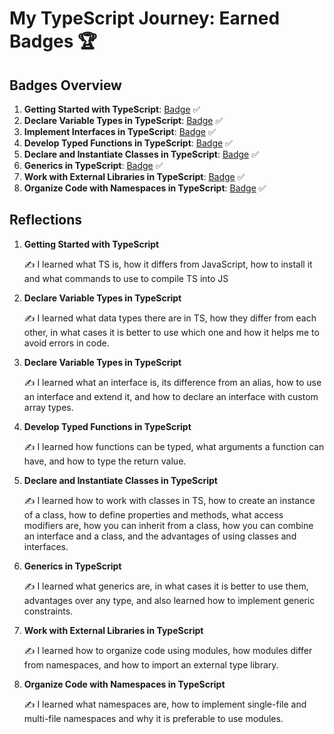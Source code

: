 # My TypeScript Journey: Earned Badges 🏆

## Badges Overview

1. **Getting Started with TypeScript**: [Badge](https://learn.microsoft.com/api/achievements/share/en-us/VolhaYakushava-9993/24FSZQMV?sharingId=E3945895E7F5A848) ✅
2. **Declare Variable Types in TypeScript**: [Badge](https://learn.microsoft.com/api/achievements/share/en-us/VolhaYakushava-9993/9NTZBDKU?sharingId=E3945895E7F5A848) ✅
3. **Implement Interfaces in TypeScript**: [Badge](https://learn.microsoft.com/api/achievements/share/en-us/VolhaYakushava-9993/N7CKUDMF?sharingId=E3945895E7F5A848) ✅
4. **Develop Typed Functions in TypeScript**: [Badge](https://learn.microsoft.com/api/achievements/share/en-us/VolhaYakushava-9993/AQ8SAFD7?sharingId=E3945895E7F5A848) ✅
5. **Declare and Instantiate Classes in TypeScript**: [Badge](https://learn.microsoft.com/api/achievements/share/en-us/VolhaYakushava-9993/9NTP7JGU?sharingId=E3945895E7F5A848) ✅
6. **Generics in TypeScript**: [Badge](https://learn.microsoft.com/api/achievements/share/en-us/VolhaYakushava-9993/VKX2DS9M?sharingId=E3945895E7F5A848) ✅
7. **Work with External Libraries in TypeScript**: [Badge](https://learn.microsoft.com/api/achievements/share/en-us/VolhaYakushava-9993/ZPN76ZN2?sharingId=E3945895E7F5A848) ✅
8. **Organize Code with Namespaces in TypeScript**: [Badge](https://learn.microsoft.com/api/achievements/share/en-us/VolhaYakushava-9993/N7CWLMNF?sharingId=E3945895E7F5A848) ✅

## Reflections

1. **Getting Started with TypeScript**

   ✍️ I learned what TS is, how it differs from JavaScript, how to install it and what commands to use to compile TS into JS

2. **Declare Variable Types in TypeScript**

   ✍️ I learned what data types there are in TS, how they differ from each other, in what cases it is better to use which one and how it helps me to avoid errors in code.

3. **Declare Variable Types in TypeScript**

   ✍️ I learned what an interface is, its difference from an alias, how to use an interface and extend it, and how to declare an interface with custom array types.

4. **Develop Typed Functions in TypeScript**

   ✍️ I learned how functions can be typed, what arguments a function can have, and how to type the return value.

5. **Declare and Instantiate Classes in TypeScript**

   ✍️ I learned how to work with classes in TS, how to create an instance of a class, how to define properties and methods, what access modifiers are, how you can inherit from a class, how you can combine an interface and a class, and the advantages of using classes and interfaces.

6. **Generics in TypeScript**

   ✍️ I learned what generics are, in what cases it is better to use them, advantages over any type, and also learned how to implement generic constraints.

7. **Work with External Libraries in TypeScript**

   ✍️ I learned how to organize code using modules, how modules differ from namespaces, and how to import an external type library.

8. **Organize Code with Namespaces in TypeScript**

   ✍️ I learned what namespaces are, how to implement single-file and multi-file namespaces and why it is preferable to use modules.
